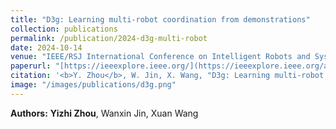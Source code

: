 ```yaml
---
title: "D3g: Learning multi-robot coordination from demonstrations"
collection: publications
permalink: /publication/2024-d3g-multi-robot
date: 2024-10-14
venue: "IEEE/RSJ International Conference on Intelligent Robots and Systems (IROS), pp. 8898–8904"
paperurl: "[https://ieeexplore.ieee.org/](https://ieeexplore.ieee.org/abstract/document/10801743)"
citation: '<b>Y. Zhou</b>, W. Jin, X. Wang, "D3g: Learning multi-robot coordination from demonstrations," <i>IEEE/RSJ International Conference on Intelligent Robots and Systems (IROS)</i>, pp. 8898–8904, 2024.'
image: "/images/publications/d3g.png"
---
```


**Authors:** **Yizhi Zhou**, Wanxin Jin, Xuan Wang  

